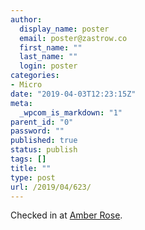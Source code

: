 ```yaml
---
author:
  display_name: poster
  email: poster@zastrow.co
  first_name: ""
  last_name: ""
  login: poster
categories:
- Micro
date: "2019-04-03T12:23:15Z"
meta:
  _wpcom_is_markdown: "1"
parent_id: "0"
password: ""
published: true
status: publish
tags: []
title: ""
type: post
url: /2019/04/623/
---
```

<p>Checked in at <a href="http://4sq.com/9YkgWt">Amber Rose</a>.</p>

